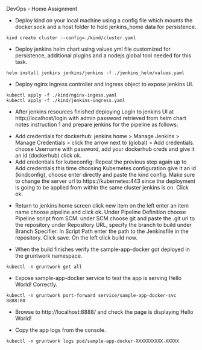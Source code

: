 DevOps - Home Assignment

* Deploy kind on your local machine using a config file which mounts the docker.sock and a host folder to hold jenkins_home data for persistence.
```
kind create cluster --config=./kind/cluster.yaml
```

* Deploy jenkins helm chart using values.yml file customized for persistence, additional plugins and a nodejs global tool needed for this task.
```
helm install jenkins jenkins/jenkins -f ./jenkins_helm/values.yaml
```

* Deploy nginx ingress controller and ingress object to expose jenkins UI.
```
kubectl apply -f ./kind/nginx-ingess.yaml
kubectl apply -f ./kind/jenkins-ingress.yaml
```

* After jenkins resources finished deploying Login to jenkins UI at http://localhost/login with admin password retrieved from helm chart notes instruction 1 and prepare jenkins for the pipeline as follows:

- Add credentials for dockerhub: jenkins home > Manage Jenkins > Manage Credentials > click the arrow next to (global) > Add credentials. choose Username with password, add your dockerhub creds and give it an id (dockerhub) click ok.
- Add credentials for kubeconfig: Repeat the previous step again up to Add credentials this time choosing Kubernetes configuration give it an id (kindconfig), choose enter directly and paste the kind config. Make sure to change the server url to https://kubernetes:443 since the deployment is going to be applied from within the same cluster jenkins is on. Click ok.


* Return to jenkins home screen click new item on the left enter an item name choose pipeline and click ok. Under Pipeline Definition choose Pipeline script from SCM. under SCM choose git and paste the .git url to the repository under Repository URL, specify the branch to build under Branch Specifier. In Script Path enter the path to the Jenkinsfile in the repository. Click save. On the left click build now.


* When the build finishes verify the sample-app-docker got deployed in the gruntwork namespace.
```
kubectl -n gruntwork get all
```

* Expose sample-app-docker service to test the app is serving Hello World! Correctly.
```
kubectl -n gruntwork port-forward service/sample-app-docker-svc 8888:80
```

* Browse to http://localhost:8888/ and check the page is displaying Hello World!


* Copy the app logs from the console.
```
kubectl -n gruntwork logs pod/sample-app-docker-XXXXXXXXXX-XXXXX
```
